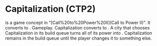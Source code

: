 # Capitalization (CTP2)

 is a game concept in "[Call%20to%20Power%20II](Call to Power II)". It converts to .
Gameplay.
Capitalization converts to . A city that chooses Capitalization in its build queue turns all of its power into . Capitalization remains in the build queue until the player changes it to something else.